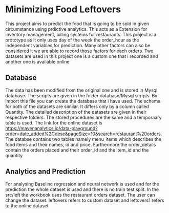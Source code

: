 
# Minimizing Food Leftovers
This project aims to predict the food that is going to be sold in given circumstance using prdictive analytics. This acts as a Extension for inventory management, billing systems for restaurants.
This project is a prototype as it only uses day of the week the order_hour as the independent variables for prediction. Many other factors can also be considered it we are able to record those factors for each orders.
Two datasets are used in this project one is a custom one that i recorded and another one is available online

## Database
The data has been modified from the original one and is stored in Mysql database. The scripts are given in the folder database/Mysql scripts. By import this file you can create the database that i have used.
The schema for both of the datasets are similar. It differs only by a column called Quantity. The detailed description of the datasets are given in their respective folders.
The stored procedures are the same and a temporaary table is used.
The link for the online dataset is https://mavenanalytics.io/data-playground?order=date_added%2Cdesc&pageSize=10&search=restaurant%20orders.
The databse contains two tables namely menu_items which describes the food items and their names, id and price. Furthermore the order_details contain the orders placed and their order_id and the item_id and the quantity

## Analytics and Prediction
For analysing Baseline regression and neural network is used and for the prediction the whole dataset is used and there is no train test split. In the src/left the workbook uses the restaurant orders dataset.
The user can change the dataset. leftovers refers to custom dataset and leftovers1 refers to the online dataset
